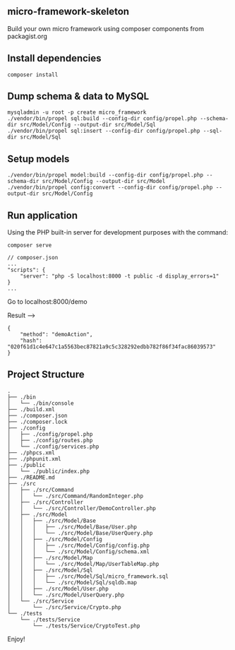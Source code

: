 micro-framework-skeleton
----------------

Build your own micro framework using composer components from packagist.org

Install dependencies
--------------------

    composer install
    
    
Dump schema & data to MySQL
---------------------------

    mysqladmin -u root -p create micro_framework
    ./vendor/bin/propel sql:build --config-dir config/propel.php --schema-dir src/Model/Config --output-dir src/Model/Sql
    ./vendor/bin/propel sql:insert --config-dir config/propel.php --sql-dir src/Model/Sql
    
Setup models
------------
    
    ./vendor/bin/propel model:build --config-dir config/propel.php --schema-dir src/Model/Config --output-dir src/Model
    ./vendor/bin/propel config:convert --config-dir config/propel.php --output-dir src/Model/Config
        
Run application
---------------

Using the PHP built-in server for development purposes with the command:

    composer serve
    
    // composer.json
    ...
    "scripts": {
        "server": "php -S localhost:8000 -t public -d display_errors=1"
    }
    ...

Go to localhost:8000/demo

Result -->
    
    {
        "method": "demoAction",
        "hash": "020f61d1c4e647c1a5563bec87821a9c5c328292edbb782f86f34fac86039573"
    }
    
Project Structure
-----------------
    .
    ├── ./bin
    │   └── ./bin/console
    ├── ./build.xml
    ├── ./composer.json
    ├── ./composer.lock
    ├── ./config
    │   ├── ./config/propel.php
    │   ├── ./config/routes.php
    │   └── ./config/services.php
    ├── ./phpcs.xml
    ├── ./phpunit.xml
    ├── ./public
    │   └── ./public/index.php
    ├── ./README.md
    ├── ./src
    │   ├── ./src/Command
    │   │   └── ./src/Command/RandomInteger.php
    │   ├── ./src/Controller
    │   │   └── ./src/Controller/DemoController.php
    │   ├── ./src/Model
    │   │   ├── ./src/Model/Base
    │   │   │   ├── ./src/Model/Base/User.php
    │   │   │   └── ./src/Model/Base/UserQuery.php
    │   │   ├── ./src/Model/Config
    │   │   │   ├── ./src/Model/Config/config.php
    │   │   │   └── ./src/Model/Config/schema.xml
    │   │   ├── ./src/Model/Map
    │   │   │   └── ./src/Model/Map/UserTableMap.php
    │   │   ├── ./src/Model/Sql
    │   │   │   ├── ./src/Model/Sql/micro_framework.sql
    │   │   │   └── ./src/Model/Sql/sqldb.map
    │   │   ├── ./src/Model/User.php
    │   │   └── ./src/Model/UserQuery.php
    │   └── ./src/Service
    │       └── ./src/Service/Crypto.php
    └── ./tests
        └── ./tests/Service
            └── ./tests/Service/CryptoTest.php

Enjoy!
